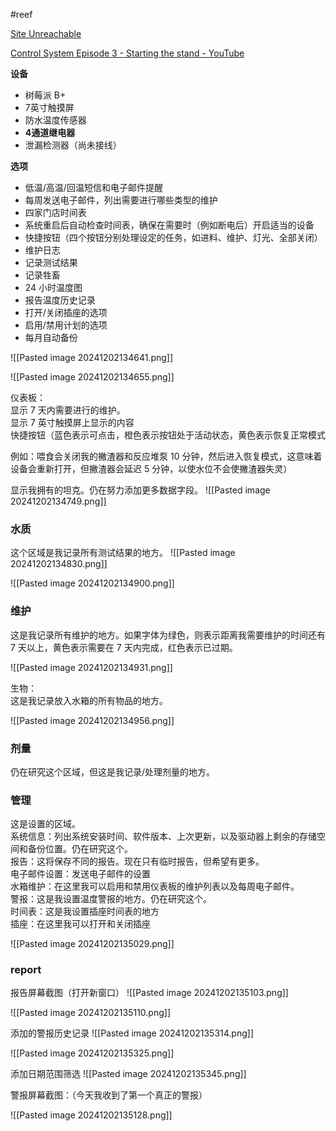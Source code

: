 #reef 


[Site Unreachable](https://www.reef2reef.com/threads/diy-control-system-i-am-building.229595/)


[Control System Episode 3 - Starting the stand - YouTube](https://youtu.be/JnMheRaNhU8)

**设备**  

- 树莓派 B+
- 7英寸触摸屏
- 防水温度传感器
- **4通道继电器**
- 泄漏检测器（尚未接线）

**选项**  

- 低温/高温/回温短信和电子邮件提醒
- 每周发送电子邮件，列出需要进行哪些类型的维护
- 四家门店时间表
- 系统重启后自动检查时间表，确保在需要时（例如断电后）开启适当的设备
- 快捷按钮（四个按钮分别处理设定的任务，如进料、维护、灯光、全部关闭）
- 维护日志
- 记录测试结果
- 记录牲畜
- 24 小时温度图
- 报告温度历史记录
- 打开/关闭插座的选项
- 启用/禁用计划的选项
- 每月自动备份

![[Pasted image 20241202134641.png]]

![[Pasted image 20241202134655.png]]

仪表板：  
显示 7 天内需要进行的维护。  
显示 7 英寸触摸屏上显示的内容  
快捷按钮（蓝色表示可点击，橙色表示按钮处于活动状态，黄色表示恢复正常模式 

例如：喂食会关闭我的撇渣器和反应堆泵 10 分钟，然后进入恢复模式，这意味着设备会重新打开，但撇渣器会延迟 5 分钟，以使水位不会使撇渣器失灵）


显示我拥有的坦克。仍在努力添加更多数据字段。
![[Pasted image 20241202134749.png]]


### 水质 
这个区域是我记录所有测试结果的地方。
![[Pasted image 20241202134830.png]]

![[Pasted image 20241202134900.png]]


### 维护
这是我记录所有维护的地方。如果字体为绿色，则表示距离我需要维护的时间还有 7 天以上，黄色表示需要在 7 天内完成，红色表示已过期。

![[Pasted image 20241202134931.png]]


生物：  
这是我记录放入水箱的所有物品的地方。

![[Pasted image 20241202134956.png]]



### 剂量  
仍在研究这个区域，但这是我记录/处理剂量的地方。  
  
  
### 管理  
这是设置的区域。  
系统信息：列出系统安装时间、软件版本、上次更新，以及驱动器上剩余的存储空间和备份位置。仍在研究这个。  
报告：这将保存不同的报告。现在只有临时报告，但希望有更多。  
电子邮件设置：发送电子邮件的设置  
水箱维护：在这里我可以启用和禁用仪表板的维护列表以及每周电子邮件。  
警报：这是我设置温度警报的地方。仍在研究这个。  
时间表：这是我设置插座时间表的地方  
插座：在这里我可以打开和关闭插座


![[Pasted image 20241202135029.png]]



### report

报告屏幕截图（打开新窗口）
![[Pasted image 20241202135103.png]]

![[Pasted image 20241202135110.png]]

添加的警报历史记录
![[Pasted image 20241202135314.png]]


![[Pasted image 20241202135325.png]]

添加日期范围筛选
![[Pasted image 20241202135345.png]]






警报屏幕截图：（今天我收到了第一个真正的警报）

![[Pasted image 20241202135128.png]]